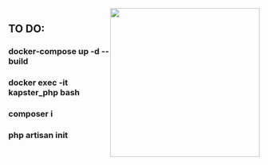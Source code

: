 <img style="float: right" src="https://media.giphy.com/media/M9gbBd9nbDrOTu1Mqx/giphy.gif" width="300">

## TO DO:

### docker-compose up -d --build
### docker exec -it kapster_php bash
### composer i
### php artisan init

